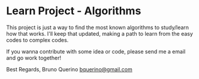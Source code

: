 # Learn Project - Algorithms
This project is just a way to find the most known algorithms to study/learn how that works.
I'll keep that updated, making a path to learn from the easy codes to complex codes.

If you wanna contribute with some idea or code, please send me a email and go work together!

Best Regards,
Bruno Querino
bquerino@gmail.com
